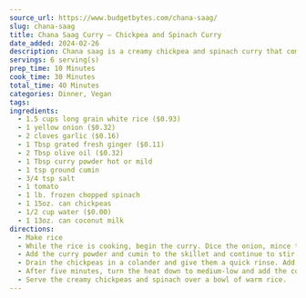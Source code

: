 ```yaml
---
source_url: https://www.budgetbytes.com/chana-saag/
slug: chana-saag
title: Chana Saag Curry – Chickpea and Spinach Curry
date_added: 2024-02-26
description: Chana saag is a creamy chickpea and spinach curry that comes together quickly, is full of warm spices, filling, and vegan! Perfect for meal prep!
servings: 6 serving(s)
prep_time: 10 Minutes
cook_time: 30 Minutes
total_time: 40 Minutes
categories: Dinner, Vegan
tags: 
ingredients:
  - 1.5 cups long grain white rice ($0.93)
  - 1 yellow onion ($0.32)
  - 2 cloves garlic ($0.16)
  - 1 Tbsp grated fresh ginger ($0.11)
  - 2 Tbsp olive oil ($0.32)
  - 1 Tbsp curry powder hot or mild
  - 1 tsp ground cumin
  - 3/4 tsp salt
  - 1 tomato
  - 1 lb. frozen chopped spinach
  - 1 15oz. can chickpeas
  - 1/2 cup water ($0.00)
  - 1 13oz. can coconut milk
directions:
  - Make rice
  - While the rice is cooking, begin the curry. Dice the onion, mince the garlic, and grate the ginger. Add the onion, garlic, and ginger to a large skillet with the olive oil and sauté over medium-low heat for about 5 minutes, or until the onion is soft. While these are cooking, dice the tomato.
  - Add the curry powder and cumin to the skillet and continue to stir and cook for one minute more. Add the diced tomato and salt. Continue to cook for about five minutes more, or until the tomato has broken down.
  - Drain the chickpeas in a colander and give them a quick rinse. Add the rinsed chickpeas, frozen spinach, and a half cup of water to the skillet. Stir everything together and then bring it up to a simmer over medium heat. Let the mixture simmer for five minutes to allow the flavors to blend.
  - After five minutes, turn the heat down to medium-low and add the coconut milk. Depending on how thick you want the sauce, you can either just heat through or let it simmer until thickened. Leave your chana saag chunky ,or, if preferred, use an immersion blender to purée some of the mixture. Once it’s heated through, adjust the salt to your liking.
  - Serve the creamy chickpeas and spinach over a bowl of warm rice.
---
```

